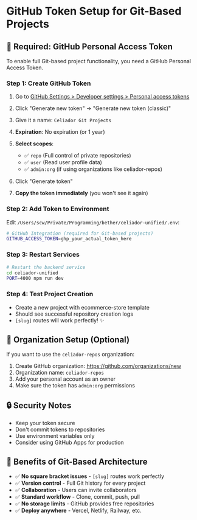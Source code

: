 # GitHub Token Setup for Git-Based Projects

## 🔑 Required: GitHub Personal Access Token

To enable full Git-based project functionality, you need a GitHub Personal Access Token.

### **Step 1: Create GitHub Token**

1. Go to [GitHub Settings > Developer settings > Personal access tokens](https://github.com/settings/tokens)
2. Click "Generate new token" → "Generate new token (classic)"
3. Give it a name: `Celiador Git Projects`
4. **Expiration**: No expiration (or 1 year)
5. **Select scopes**:
   - ✅ `repo` (Full control of private repositories)
   - ✅ `user` (Read user profile data)
   - ✅ `admin:org` (if using organizations like celiador-repos)

6. Click "Generate token"
7. **Copy the token immediately** (you won't see it again)

### **Step 2: Add Token to Environment**

Edit `/Users/scw/Private/Programming/bether/celiador-unified/.env`:

```bash
# GitHub Integration (required for Git-based projects)
GITHUB_ACCESS_TOKEN=ghp_your_actual_token_here
```

### **Step 3: Restart Services**

```bash
# Restart the backend service
cd celiador-unified
PORT=4000 npm run dev
```

### **Step 4: Test Project Creation**

- Create a new project with ecommerce-store template
- Should see successful repository creation logs
- `[slug]` routes will work perfectly! ✨

## 🏢 **Organization Setup (Optional)**

If you want to use the `celiador-repos` organization:

1. Create GitHub organization: https://github.com/organizations/new
2. Organization name: `celiador-repos`
3. Add your personal account as an owner
4. Make sure the token has `admin:org` permissions

## 🔒 **Security Notes**

- Keep your token secure
- Don't commit tokens to repositories
- Use environment variables only
- Consider using GitHub Apps for production

## 🎯 **Benefits of Git-Based Architecture**

- ✅ **No square bracket issues** - `[slug]` routes work perfectly
- ✅ **Version control** - Full Git history for every project
- ✅ **Collaboration** - Users can invite collaborators
- ✅ **Standard workflow** - Clone, commit, push, pull
- ✅ **No storage limits** - GitHub provides free repositories
- ✅ **Deploy anywhere** - Vercel, Netlify, Railway, etc.